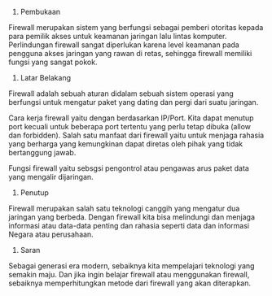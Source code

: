 1. Pembukaan

Firewall merupakan sistem yang berfungsi sebagai pemberi otoritas kepada para pemilik akses  untuk keamanan jaringan lalu lintas komputer. Perlindungan firewall sangat diperlukan karena level keamanan pada pengguna akses jaringan yang rawan di retas, sehingga firewall memiliki fungsi yang sangat pokok.

1. Latar Belakang

Firewall adalah sebuah aturan didalam sebuah sistem operasi yang berfungsi untuk mengatur paket yang dating dan pergi dari suatu jaringan.

Cara kerja firewall yaitu dengan berdasarkan IP/Port. Kita dapat menutup port kecuali untuk beberapa port tertentu yang perlu tetap dibuka (allow dan forbidden). Salah satu manfaat dari firewall yaitu untuk menjaga rahasia yang berharga yang kemungkinan dapat diretas oleh pihak yang tidak bertanggung jawab.

Fungsi firewall yaitu sebsgsi pengontrol atau pengawas arus paket data yang mengalir dijaringan.

1. Penutup

Firewall merupakan salah satu teknologi canggih yang mengatur dua jaringan yang berbeda. Dengan firewall kita bisa melindungi dan menjaga informasi atau data-data penting dan rahasia seperti data dan informasi Negara atau perusahaan.

1. Saran

Sebagai generasi era modern, sebaiknya kita mempelajari teknologi yang semakin maju. Dan jika ingin belajar firewall atau menggunakan firewall, sebaiknya memperhitungkan metode dari firewall yang akan diterapkan.